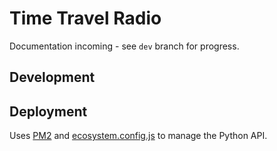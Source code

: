 # Time Travel Radio

Documentation incoming - see `dev` branch for progress.

## Development



## Deployment


Uses [PM2](https://pm2.keymetrics.io/) and [ecosystem.config.js](./ecosystem.config.js) to manage the Python API.
